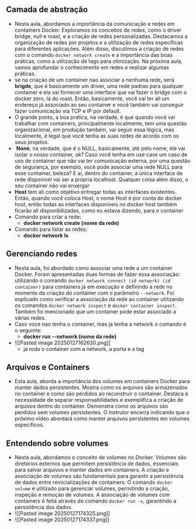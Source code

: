 ## Camada de abstração

- Nesta aula, abordamos a importância da comunicação e redes em containers Docker. Exploramos os conceitos de redes, como o driver bridge, null e roast, e a criação de redes personalizadas. Destacamos a organização de redes por projetos e a utilização de redes específicas para diferentes aplicações. Além disso, discutimos a criação de redes com o comando `docker network create` e a importância das boas práticas, como a utilização de tags para otimização. Na próxima aula, vamos aprofundar o conhecimento em redes e realizar algumas práticas.
- se na criação de um container nao associar a nenhuma rede, será **brigde**, que é basicamente um driver, uma rede padrao para qualquer container e ela vai fornecer uma interface que vai fazer o bridge com o docker zero, lá do roast. Então, basicamente, você vai ter ali um endereço já associado ao seu container e você também vai conseguir fazer comunicação via TCP e IP por default.
-  O grande ponto, a boa prática, na verdade, é que quando você vai trabalhar com containers, principalmente localmente, tem uma questão organizacional, em produção também, vai seguir essa lógica, mas localmente, é legal que você tenha as suas redes de acordo com os seus projetos.
-  **None**, na verdade, que é o NULL, basicamente, até pelo nome, ele vai isolar o nosso container, ok? Caso você tenha em use case um caso de uso de container que não vai ter comunicação externa, por uma questão de segurança, por exemplo, você pode associar uma rede NULL para esse container, beleza? E aí, dentro do container, a única interface de rede disponível vai ser a própria localhost. Qualquer coisa além disso, o seu container não vai enxergar
- **Host** tem ali como objetivo entregar todas as interfaces existentes. Então, quando você coloca Host, o nome Host é por conta do docker host, então todas as interfaces disponíveis no docker host também ficarão ali disponibilizadas, como eu estava dizendo, para o container
- Comando para criar a rede:
	- **docker network create (nome da rede)**
- Comando para listar as redes:
	- **docker network ls**


## Gerenciando redes
- Nesta aula, foi abordado como associar uma rede a um container Docker. Foram apresentadas duas formas de fazer essa associação: utilizando o comando `docker network connect (id network) (id container)` para containers já em execução e definindo a rede no momento da criação do container com o parâmetro `--network`. Foi explicado como verificar a associação da rede ao container utilizando os comandos `docker network inspect` e `docker container inspect`. Também foi mencionado que um container pode estar associado a várias redes.
- Caso voce nao tenha o container, mas ja tenha a network o comando é o seguinte:
	- **docker run --network (nome da rede)**
- ![[Pasted image 20250127162630.png]]
	- ja roda o container com a network, a porta e a tag


## Arquivos e Containers

- Esta aula, aborda a importância dos volumes em containers Docker para manter dados persistentes. Mostra como os arquivos são armazenados no container e como são perdidos ao reconstruir o container. Destaca a necessidade de separar responsabilidades e exemplifica a criação de arquivos dentro do container. Demonstra como os arquivos são perdidos sem volumes persistentes. O instrutor encerra indicando que o próximo vídeo abordará como manter arquivos persistentes em volumes específicos.


## Entendendo sobre volumes

- Nesta aula, abordamos o conceito de volumes no Docker. Volumes são diretórios externos que permitem persistência de dados, essenciais para salvar arquivos e manter dados em containers. A criação e associação de volumes são fundamentais para garantir a persistência de dados entre reinicializações de containers. O comando `docker volume` é utilizado para gerenciar volumes, permitindo a criação, inspeção e remoção de volumes. A associação de volumes com containers é feita através do comando `docker run -v`, garantindo a persistência dos dados.
- ![[Pasted image 20250127174325.png]]
- ![[Pasted image 20250127174337.png]]